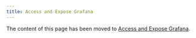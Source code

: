 ```yaml
---
title: Access and Expose Grafana
---
```


The content of this page has been moved to [Access and Expose Grafana](./sec-06-access-expose-grafana.md).

